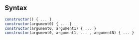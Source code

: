 ## Syntax

```javascript
constructor() { ... }
constructor(argument0) { ... }
constructor(argument0, argument1) { ... }
constructor(argument0, argument1, ... , argumentN) { ... }

```